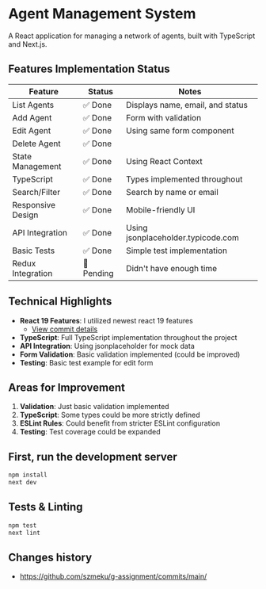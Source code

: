 # Agent Management System

A React application for managing a network of agents, built with TypeScript and Next.js.

## Features Implementation Status

| Feature | Status | Notes |
|---------|--------|-------|
| List Agents | ✅ Done | Displays name, email, and status |
| Add Agent | ✅ Done | Form with validation |
| Edit Agent | ✅ Done | Using same form component |
| Delete Agent | ✅ Done | |
| State Management | ✅ Done | Using React Context |
| TypeScript | ✅ Done | Types implemented throughout |
| Search/Filter | ✅ Done | Search by name or email |
| Responsive Design | ✅ Done | Mobile-friendly UI |
| API Integration | ✅ Done | Using jsonplaceholder.typicode.com |
| Basic Tests | ✅ Done | Simple test implementation |
| Redux Integration | 🚧 Pending | Didn't have enough time |

## Technical Highlights

- **React 19 Features**: I utilized newest react 19 features
  - [View commit details](https://github.com/szmeku/g-assignment/commit/a099269149eb8a62b260c8d800e28e9f2a631a14)
- **TypeScript**: Full TypeScript implementation throughout the project
- **API Integration**: Using jsonplaceholder for mock data
- **Form Validation**: Basic validation implemented (could be improved)
- **Testing**: Basic test example for edit form

## Areas for Improvement

1. **Validation**: Just basic validation implemented
2. **TypeScript**: Some types could be more strictly defined
3. **ESLint Rules**: Could benefit from stricter ESLint configuration
4. **Testing**: Test coverage could be expanded

## First, run the development server

```bash
npm install
next dev
```

## Tests & Linting

```bash
npm test
next lint
```

## Changes history
- https://github.com/szmeku/g-assignment/commits/main/
